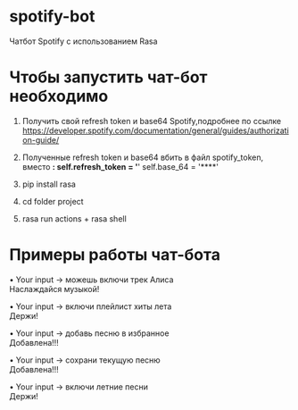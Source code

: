 # spotify-bot
Чатбот Spotify с использованием Rasa

# Чтобы запустить чат-бот необходимо
1) Получить свой refresh token и base64 Spotify,подробнее по ссылке https://developer.spotify.com/documentation/general/guides/authorization-guide/
2) Полученные refresh token и base64 вбить в файл spotify_token, вместо ****:
    self.refresh_token = '****'
    self.base_64 = '****'

3) pip install rasa
4) cd folder project
5) rasa run actions + rasa shell

# Примеры работы чат-бота
•	Your input ->  можешь включи трек Алиса                             
Наслаждайся музыкой!

•	Your input ->  включи плейлист хиты лета                                  
Держи!

•	Your input ->  добавь песню в избранное                                     
Добавлена!!!

•	Your input ->  сохрани текущую песню                              
Добавлена!!!

•	Your input ->  включи летние песни                                          
Держи!
